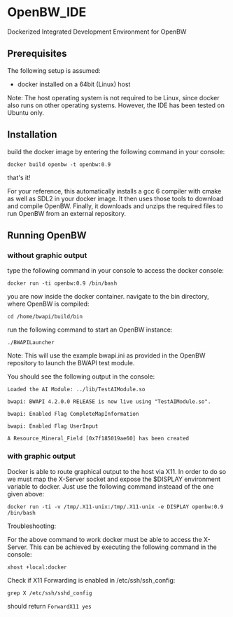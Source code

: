# OpenBW_IDE
Dockerized Integrated Development Environment for OpenBW


## Prerequisites

The following setup is assumed:

 - docker installed on a 64bit (Linux) host
 
Note: The host operating system is not required to be Linux, since docker also runs on other operating systems. However, the IDE has been tested on Ubuntu only.
 
 
## Installation

build the docker image by entering the following command in your console:

`docker build openbw -t openbw:0.9`

that's it!

For your reference, this automatically installs a gcc 6 compiler with cmake as well as SDL2 in your docker image.
It then uses those tools to download and compile OpenBW.
Finally, it downloads and unzips the required files to run OpenBW from an external repository.

## Running OpenBW

### without graphic output

type the following command in your console to access the docker console:

`docker run -ti openbw:0.9 /bin/bash`

you are now inside the docker container.
navigate to the bin directory, where OpenBW is compiled:

`cd /home/bwapi/build/bin`

run the following command to start an OpenBW instance:

`./BWAPILauncher`

Note: This will use the example bwapi.ini as provided in the OpenBW repository to launch the BWAPI test module.

You should see the following output in the console:

```
Loaded the AI Module: ../lib/TestAIModule.so

bwapi: BWAPI 4.2.0.0 RELEASE is now live using "TestAIModule.so".

bwapi: Enabled Flag CompleteMapInformation

bwapi: Enabled Flag UserInput

A Resource_Mineral_Field [0x7f185019ae60] has been created
```

### with graphic output

Docker is able to route graphical output to the host via X11. In order to do so we must map the X-Server socket and expose the $DISPLAY environment variable to docker. Just use the following command insteaad of the one given above:

`docker run -ti -v /tmp/.X11-unix:/tmp/.X11-unix -e DISPLAY openbw:0.9 /bin/bash`

Troubleshooting:

For the above command to work docker must be able to access the X-Server.
This can be achieved by executing the following command in the console:

`xhost +local:docker`

Check if X11 Forwarding is enabled in /etc/ssh/ssh_config:

`grep X /etc/ssh/sshd_config`

should return `ForwardX11 yes`

